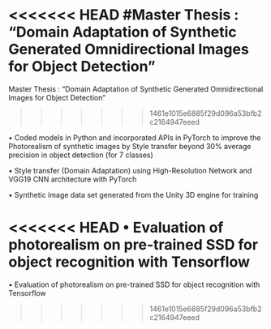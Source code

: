 <<<<<<< HEAD
#Master Thesis : “Domain Adaptation of Synthetic Generated Omnidirectional Images for Object Detection”
=======
Master Thesis : “Domain Adaptation of Synthetic Generated Omnidirectional Images for Object Detection”
>>>>>>> 1461e1015e6885f29d096a53bfb2c2164947eeed

• Coded models in Python and incorporated APIs in PyTorch to improve the Photorealism of synthetic images by Style transfer beyond 30% average precision in object detection (for 7 classes)

• Style transfer (Domain Adaptation) using High-Resolution Network and VGG19 CNN architecture with PyTorch

• Synthetic image data set generated from the Unity 3D engine for training

<<<<<<< HEAD
• Evaluation of photorealism on pre-trained SSD for object recognition with Tensorflow
=======
• Evaluation of photorealism on pre-trained SSD for object recognition with Tensorflow
 
>>>>>>> 1461e1015e6885f29d096a53bfb2c2164947eeed
